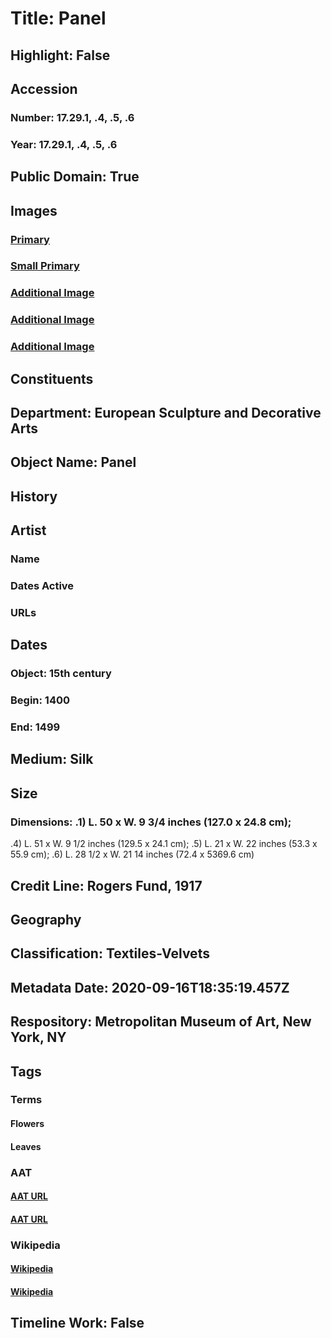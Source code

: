 # Title: Panel
## Highlight: False
## Accession
### Number: 17.29.1, .4, .5, .6
### Year: 17.29.1, .4, .5, .6
## Public Domain: True
## Images
### [Primary](https://images.metmuseum.org/CRDImages/es/original/135606.jpg)
### [Small Primary](https://images.metmuseum.org/CRDImages/es/web-large/135606.jpg)
### [Additional Image](https://images.metmuseum.org/CRDImages/es/original/46591.jpg)
### [Additional Image](https://images.metmuseum.org/CRDImages/es/original/35007.jpg)
### [Additional Image](https://images.metmuseum.org/CRDImages/es/original/35008.jpg)
## Constituents
## Department: European Sculpture and Decorative Arts
## Object Name: Panel
## History
## Artist
### Name
### Dates Active
### URLs
## Dates
### Object: 15th century
### Begin: 1400
### End: 1499
## Medium: Silk
## Size
### Dimensions: .1) L. 50 x W. 9 3/4 inches (127.0 x 24.8 cm);
.4) L. 51 x W. 9 1/2 inches (129.5 x 24.1 cm);
.5) L. 21 x W. 22 inches (53.3 x 55.9 cm);
.6) L. 28 1/2 x W. 21 14 inches (72.4 x 5369.6 cm)
## Credit Line: Rogers Fund, 1917
## Geography
## Classification: Textiles-Velvets
## Metadata Date: 2020-09-16T18:35:19.457Z
## Respository: Metropolitan Museum of Art, New York, NY
## Tags
### Terms
#### Flowers
#### Leaves
### AAT
#### [AAT URL](http://vocab.getty.edu/page/aat/300132399)
#### [AAT URL](http://vocab.getty.edu/page/aat/300011892)
### Wikipedia
#### [Wikipedia]()
#### [Wikipedia]()
## Timeline Work: False